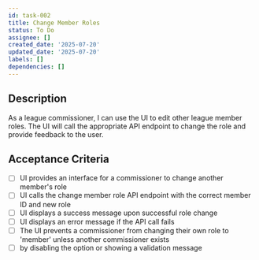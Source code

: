```yaml
---
id: task-002
title: Change Member Roles
status: To Do
assignee: []
created_date: '2025-07-20'
updated_date: '2025-07-20'
labels: []
dependencies: []
---
```


## Description

As a league commissioner, I can use the UI to edit other league member roles. The UI will call the appropriate API endpoint to change the role and provide feedback to the user.
## Acceptance Criteria

- [ ] UI provides an interface for a commissioner to change another member's role
- [ ] UI calls the change member role API endpoint with the correct member ID and new role
- [ ] UI displays a success message upon successful role change
- [ ] UI displays an error message if the API call fails
- [ ] The UI prevents a commissioner from changing their own role to 'member' unless another commissioner exists
- [ ] by disabling the option or showing a validation message
